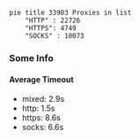 
```mermaid
pie title 33903 Proxies in list
    "HTTP" : 22726
    "HTTPS": 4749
    "SOCKS" : 10073
```

### Some Info
#### Average Timeout

- mixed: 2.9s
- http: 1.5s
- https: 8.6s
- socks: 6.6s